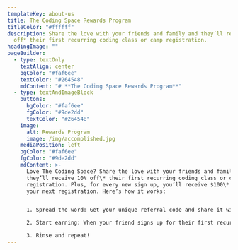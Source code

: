```yaml
---
templateKey: about-us
title: The Coding Space Rewards Program
titleColor: "#ffffff"
description: Share the love with your friends and family and they’ll receive 10%
  off* their first recurring coding class or camp registration.
headingImage: ""
pageBuilder:
  - type: textOnly
    textAlign: center
    bgColor: "#faf6ee"
    textColor: "#264548"
    mdContent: "# **The Coding Space Rewards Program**"
  - type: textAndImageBlock
    buttons:
      bgColor: "#faf6ee"
      fgColor: "#9de2dd"
      textColor: "#264548"
    image:
      alt: Rewards Program
      image: /img/accomplished.jpg
    mediaPosition: left
    bgColor: "#faf6ee"
    fgColor: "#9de2dd"
    mdContent: >-
      Love The Coding Space? Share the love with your friends and family and
      they’ll receive 10% off\* their first recurring coding class or camp
      registration. Plus, for every new sign up, you’ll receive $100\* towards
      your next registration. Here’s how it works:


      1. Spread the word: Get your unique referral code and share it with friends and family who are new to The Coding Space.

      2. Start earning: When your friend signs up for their first recurring class or camp, you’ll automatically receive a $100 credit, available for use on your next class registration.

      3. Rinse and repeat!
---
```

